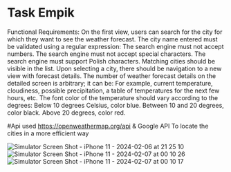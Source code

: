 # Task Empik

Functional Requirements:
On the first view, users can search for the city for which they want to see the weather forecast.
The city name entered must be validated using a regular expression:
The search engine must not accept numbers.
The search engine must not accept special characters.
The search engine must support Polish characters.
Matching cities should be visible in the list.
Upon selecting a city, there should be navigation to a new view with forecast details.
The number of weather forecast details on the detailed screen is arbitrary; it can be:
For example, current temperature, cloudiness, possible precipitation, a table of temperatures for the next few hours, etc.
The font color of the temperature should vary according to the degrees:
Below 10 degrees Celsius, color blue.
Between 10 and 20 degrees, color black.
Above 20 degrees, color red.

#Api used  https://openweathermap.org/api & Google API To locate the cities in a more efficient way 


![Simulator Screen Shot - iPhone 11 - 2024-02-06 at 21 25 10](https://github.com/FrankVilla/Empik/assets/87357015/c2a8fdca-dea8-4037-83ff-ec45f37a71a3)
![Simulator Screen Shot - iPhone 11 - 2024-02-07 at 00 10 26](https://github.com/FrankVilla/Empik/assets/87357015/ebc41d3f-dc97-48a4-93ff-969347726a76)
![Simulator Screen Shot - iPhone 11 - 2024-02-07 at 00 10 17](https://github.com/FrankVilla/Empik/assets/87357015/9907c777-0e07-4cf5-8b57-9d40cfd86268)
